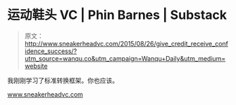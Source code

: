 # 运动鞋头 VC | Phin Barnes | Substack

> 原文：<http://www.sneakerheadvc.com/2015/08/26/give_credit_receive_confidence_success/?utm_source=wanqu.co&utm_campaign=Wanqu+Daily&utm_medium=website>

我刚刚学习了标准转换框架。你也应该。

www.sneakerheadvc.com